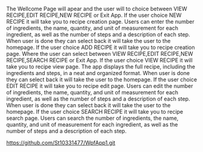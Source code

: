 The Wellcome Page will apear and the user will to choice between VIEW RECIPE,EDIT RECIPE,NEW RECIPE or Exit App.
If the user choice NEW RECIPE it will take you to recipe creation page.
Users can enter the number of ingredients, the name, quantity, and unit of measurement for each ingredient, as well as the number of steps and a description of each step.
When user is done they can select back it will take the user to the homepage.
If the user choice ADD RECIPE it will take you to recipe creation page.
Where the user can select between VIEW RECIPE,EDIT RECIPE,NEW RECIPE,SEARCH RECIPE or Exit App.
If the user choice VIEW RECIPE it will take you to recipe view page.
The app displays the full recipe, including the ingredients and steps, in a neat and organized format.
When user is done they can select back it will take the user to the homepage.
If the user choice EDIT RECIPE it will take you to recipe edit page.
Users can edit the number of ingredients, the name, quantity, and unit of measurement for each ingredient, as well as the number of steps and a description of each step.
When user is done they can select back it will take the user to the homepage.
If the user choice SEARCH RECIPE it will take you to recipe search page.
Users can search the number of ingredients, the name, quantity, and unit of measurement for each ingredient, as well as the number of steps and a description of each step.
  
https://github.com/St10331477/WpfApp1.git
